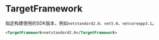 # TargetFramework

指定构建使用的SDK版本，例如`netstandard2.0`、`net5.0`、`netcoreapp3.1`。

``` XML
<TargetFramework>netstandard2.0</TargetFramework>
```
